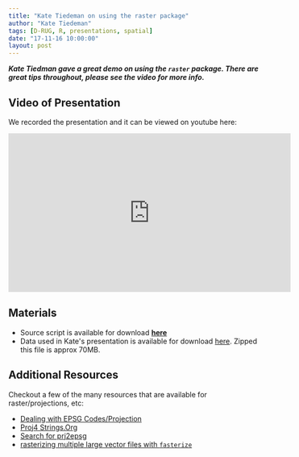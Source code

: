 ```yaml
---
title: "Kate Tiedeman on using the raster package"
author: "Kate Tiedeman"
tags: [D-RUG, R, presentations, spatial]
date: "17-11-16 10:00:00"
layout: post
---
```


**_Kate Tiedman gave a great demo on using the `raster` package. There are great tips throughout, please see the video for more info._**

## Video of Presentation

We recorded the presentation and it can be viewed on youtube here:

<iframe width="560" height="315" src="https://www.youtube.com/embed/mHz4wxo-Q4U" frameborder="0" allowfullscreen></iframe>

## Materials

 - Source script is available for download **[here](../../pres_data/Raster.R)**
 - Data used in Kate's presentation is available for download [here](https://github.com/wildintellect/MaptimeDavis/blob/master/Rspatial/data.zip). Zipped this file is approx 70MB. 

## Additional Resources

Checkout a few of the many resources that are available for raster/projections, etc:  

  - [Dealing with EPSG Codes/Projection](http://epsg.io/)
  - [Proj4 Strings.Org](http://proj4js.org/)
  - [Search for prj2epsg](http://www.prj2epsg.org/search)
  - [rasterizing multiple large vector files with `fasterize`](https://github.com/ecohealthalliance/fasterize)
  